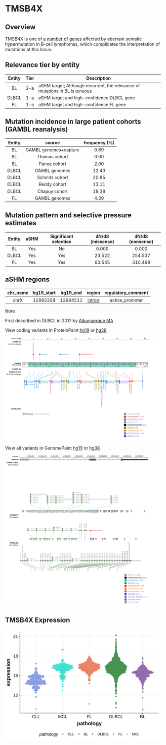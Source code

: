# TMSB4X
## Overview
TMSB4X is one of [a number of genes](https://github.com/morinlab/LLMPP/wiki/ashm) affected by aberrant somatic hypermutation in B-cell lymphomas, which complicates the interpretation of mutations at this locus.

## Relevance tier by entity

|Entity|Tier|Description                           |
|:------:|:----:|--------------------------------------|
|BL    |2-a | aSHM target; Although recurrent, the relevance of mutations in BL is tenuous |
|DLBCL |1-a | aSHM target and high-confidence DLBCL gene            |
|FL    |1-a | aSHM target and high-confidence FL gene               |

## Mutation incidence in large patient cohorts (GAMBL reanalysis)

|Entity|source               |frequency (%)|
|:------:|:---------------------:|:-------------:|
|BL    |GAMBL genomes+capture| 0.69        |
|BL    |Thomas cohort        | 0.00        |
|BL    |Panea cohort         | 2.00        |
|DLBCL |GAMBL genomes        |12.43        |
|DLBCL |Schmitz cohort       |20.85        |
|DLBCL |Reddy cohort         |13.11        |
|DLBCL |Chapuy cohort        |18.38        |
|FL    |GAMBL genomes        | 4.39        |

## Mutation pattern and selective pressure estimates

|Entity|aSHM|Significant selection|dN/dS (missense)|dN/dS (nonsense)|
|:------:|:----:|:---------------------:|:----------------:|:----------------:|
|BL    |Yes |No                   | 0.000          |  0.000         |
|DLBCL |Yes |Yes                  |23.522          |254.537         |
|FL    |Yes |Yes                  |60.545          |310.498         |

## aSHM regions

|chr_name|hg19_start|hg19_end|region                                                                                      |regulatory_comment|
|:--------:|:----------:|:--------:|:--------------------------------------------------------------------------------------------:|:------------------:|
|chrX    |12993308  |12994511|[intron](https://genome.ucsc.edu/s/rdmorin/GAMBL%20hg19?position=chrX%3A12993308%2D12994511)|active_promoter   |

> [!NOTE]
> First described in DLBCL in 2017 by [Albuquerque MA](https://pubmed.ncbi.nlm.nih.gov/28327945)


View coding variants in ProteinPaint [hg19](https://morinlab.github.io/LLMPP/GAMBL/TMSB4X_protein.html)  or [hg38](https://morinlab.github.io/LLMPP/GAMBL/TMSB4X_protein_hg38.html)

![image](images/proteinpaint/TMSB4X_NM_021109.svg)

View all variants in GenomePaint [hg19](https://morinlab.github.io/LLMPP/GAMBL/TMSB4X.html)  or [hg38](https://morinlab.github.io/LLMPP/GAMBL/TMSB4X_hg38.html)

![image](images/proteinpaint/TMSB4X.svg)
## TMSB4X Expression
![image](images/gene_expression/TMSB4X_by_pathology.svg)
<!-- ORIGIN: albuquerqueEnhancingKnowledgeDiscovery2017a -->
